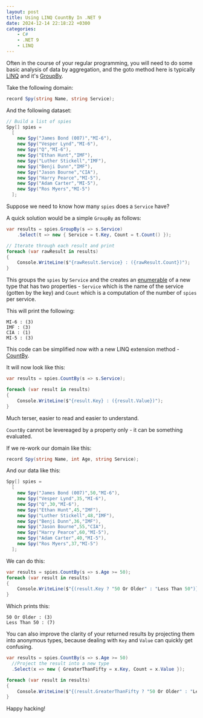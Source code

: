 ```yaml
---
layout: post
title: Using LINQ CountBy In .NET 9
date: 2024-12-14 22:18:22 +0300
categories:
    - C#
    - .NET 9
    - LINQ
---
```


Often in the course of your regular programming, you will need to do some basic analysis of data by aggregation, and the goto method here is typically [LINQ](https://learn.microsoft.com/en-us/dotnet/csharp/linq/) and it's [GroupBy](https://learn.microsoft.com/en-us/dotnet/api/system.linq.enumerable.groupby?view=net-9.0).

Take the following domain:

```csharp
record Spy(string Name, string Service);
```

And the following dataset:

```csharp
// Build a list of spies
Spy[] spies =
  [
    new Spy("James Bond (007)","MI-6"),
    new Spy("Vesper Lynd","MI-6"),
    new Spy("Q","MI-6"),
    new Spy("Ethan Hunt","IMF"),
    new Spy("Luther Stickell","IMF"),
    new Spy("Benji Dunn","IMF"),
    new Spy("Jason Bourne","CIA"),
    new Spy("Harry Pearce","MI-5"),
    new Spy("Adam Carter","MI-5"),
    new Spy("Ros Myers","MI-5")
  ];
```

Suppose we need to know how many `spies` does a `Service` have?

A quick solution would be a simple `GroupBy` as follows:

```csharp
var results = spies.GroupBy(s => s.Service)
	.Select(t => new { Service = t.Key, Count = t.Count() });

// Iterate through each result and print
foreach (var rawResult in results)
{
	Console.WriteLine($"{rawResult.Service} : ({rawResult.Count})");
}
```

This groups the `spies` by `Service` and the creates an [enumerable](https://learn.microsoft.com/en-us/dotnet/api/system.linq.enumerable?view=net-9.0) of a new type that has two properties - `Service` which is the name of the service (gotten by the key) and `Count` which is a computation of the number of `spies` per service.

This will print the following:

```plaintext
MI-6 : (3)
IMF : (3)
CIA : (1)
MI-5 : (3)
```

This code can be simplified now with a new LINQ extension method - [CountBy](https://learn.microsoft.com/en-us/dotnet/api/system.linq.enumerable.countby?view=net-9.0).

It will now look like this:

```csharp
var results = spies.CountBy(s => s.Service);

foreach (var result in results)
{
	Console.WriteLine($"{result.Key} : ({result.Value})");
}
```

Much terser, easier to read and easier to understand.

`CountBy` cannot be levereaged by a property only - it can be something evaluated.

If we re-work our domain like this:

```csharp
record Spy(string Name, int Age, string Service);
```

And our data like this:

```csharp
Spy[] spies =
  [
    new Spy("James Bond (007)",50,"MI-6"),
    new Spy("Vesper Lynd",35,"MI-6"),
    new Spy("Q",30,"MI-6"),
    new Spy("Ethan Hunt",45,"IMF"),
    new Spy("Luther Stickell",48,"IMF"),
    new Spy("Benji Dunn",36,"IMF"),
    new Spy("Jason Bourne",55,"CIA"),
    new Spy("Harry Pearce",60,"MI-5"),
    new Spy("Adam Carter",40,"MI-5"),
    new Spy("Ros Myers",37,"MI-5")
  ];
```

We can do this:

```csharp
var results = spies.CountBy(s => s.Age >= 50);
foreach (var result in results)
{
	Console.WriteLine($"{(result.Key ? "50 Or Older" : "Less Than 50")} : ({result.Value})");
}
```

Which prints this:

```plaintext
50 Or Older : (3)
Less Than 50 : (7)
```

You can also improve the clarity of your returned results by projecting them into anonymous types, because dealing with `Key` and `Value` can quickly get confusing.

```csharp
var results = spies.CountBy(s => s.Age >= 50)
  //Project the result into a new type
  .Select(x => new { GreaterThanFifty = x.Key, Count = x.Value });

foreach (var result in results)
{
	Console.WriteLine($"{(result.GreaterThanFifty ? "50 Or Older" : "Less Than 50")} : ({result.Count})");
}
```

Happy hacking!